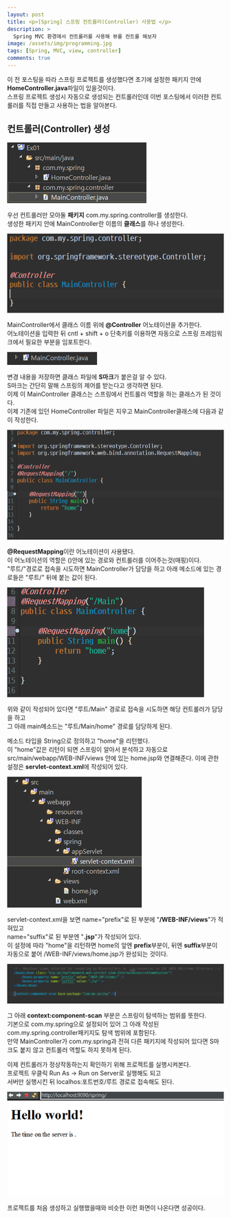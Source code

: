 ```yaml
---
layout: post
title: <p>[Spring] 스프링 컨트롤러(Controller) 사용법 </p>
description: >
  Spring MVC 환경에서 컨트롤러를 사용해 뷰를 컨트롤 해보자
image: /assets/img/programming.jpg
tags: [Spring, MVC, view, controller]
comments: true
---
```

<head>
  <link rel="stylesheet" type="text/css" href="../../assets/css/obsidian.css" />
</head>

 이 전 포스팅을 따라 스프링 프로젝트를 생성했다면 초기에 설정한 패키지 안에 **HomeController.java**파일이 있을것이다.<br>
 스프링 프로젝트 생성시 자동으로 생성되는 컨트롤러인데 이번 포스팅에서 이러한 컨트롤러를 직접 만들고 사용하는 법을 알아본다.

## 컨트롤러(Controller) 생성
 
 <img src="/assets/img/spring/controller.png">

 우선 컨트롤러만 모아둘 **패키지** com.my.spring.controller를 생성한다.<br>
 생성한 패키지 안에 MainController란 이름의 **클래스**를 하나 생성한다.

 <img src="/assets/img/spring/controller3.png">

 MainController에서 클래스 이름 위에 **@Controller** 어노테이션을 추가한다.<br>
 어노테이션을 입력한 뒤 cntl + shift + o 단축키를 이용하면 자동으로 스프링 프레임워크에서 필요한 부분을 임포트한다.

 <img src="/assets/img/spring/controller2.png">

 변경 내용을 저장하면 클래스 파일에 **S마크**가 붙은걸 알 수 있다.<br>
 S마크는 간단히 말해 스프링의 제어를 받는다고 생각하면 된다.<br>
 이제 이 MainController 클래스는 스프링에서 컨트롤러 역할을 하는 클래스가 된 것이다.<br>
 이제 기존에 있던 HomeController 파일은 지우고 MainController클래스에 다음과 같이 작성한다.

 <img src="/assets/img/spring/controller4.png">

 **@RequestMapping**이란 어노테이션이 사용됐다.<br>
 이 어노테이션의 역할은 ()안에 있는 경로와 컨트롤러를 이어주는것(매핑)이다.<br>
 "루트/"경로로 접속을 시도하면 MainController가 담당을 하고 아래 메소드에 있는 경로들은 "루트/" 뒤에 붙는 값이 된다.<br>

 <img src="/assets/img/spring/controller5.png">

 위와 같이 작성되어 있다면 "루트/Main" 경로로 접속을 시도하면 해당 컨트롤러가 담당을 하고<br>
 그 아래 main메소드는 "루트/Main/home" 경로를 담당하게 된다.

 메소드 타입을 String으로 정의하고 "home"을 리턴했다.<br>
 이 "home"값은 리턴이 되면 스프링이 알아서 분석하고 자동으로 src/main/webapp/WEB-INF/views 안에 있는 home.jsp와 연결해준다. 이에 관한 설정은 **servlet-context.xml**에 작성되어 있다.

 <img src="/assets/img/spring/controller6.png">

servlet-context.xml을 보면 name="prefix"로 된 부분에 "**/WEB-INF/views**"가 적혀있고<br>
name="suffix"로 된 부분엔 "**.jsp**"가 작성되어 있다.<br>
이 설정에 따라 "home"을 리턴하면 home의 앞엔 **prefix**부분이, 뒤엔 **suffix**부분이 자동으로 붙어 /WEB-INF/views/home.jsp가 완성되는 것이다.

 <img src="/assets/img/spring/controller7.png">

그 아래 **context:component-scan** 부분은 스프링이 탐색하는 범위를 뜻한다.<br>
기본으로 com.my.spring으로 설정되어 있어 그 아래 작성된 com.my.spring.controller패키지도 탐색 범위에 포함된다.<br>
만약 MainController가 com.my.spring과 전혀 다른 패키지에 작성되어 있다면 S마크도 붙지 않고 컨트롤러 역할도 하지 못하게 된다.

이제 컨트롤러가 정상작동하는지 확인하기 위해 프로젝트를 실행시켜본다.<br>
프로젝트 우클릭 Run As -> Run on Server로 실행해도 되고<br>
서버만 실행시킨 뒤 localhos:포트번호/루트 경로로 접속해도 된다.

 <img src="/assets/img/spring/controller8.png">

프로젝트를 처음 생성하고 실행했을때와 비슷한 이런 화면이 나온다면 성공이다.